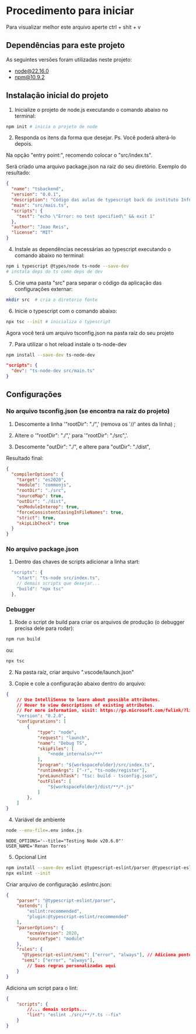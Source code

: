 # Procedimento para iniciar
Para visualizar melhor este arquivo aperte ctrl + shit + v

## Dependências para este projeto
As seguintes versões foram utilizadas neste projeto:

- node@22.16.0
- npm@10.9.2

## Instalação inicial do projeto
1. Inicialize o projeto de node.js executando o comando abaixo no terminal:

```bash
npm init # inicia o projeto de node
```

2. Responda os itens da forma que desejar. Ps. Você poderá alterá-lo depois.

Na opção "entry point:", recomendo colocar o "src/index.ts".

Será criado uma arquivo package.json na raiz do seu diretório. Exemplo do resultado:
```json
{
  "name": "tsbackend",
  "version": "0.0.1",
  "description": "Código das aulas de typescript back do instituto Infnet",
  "main": "src/mais.ts",
  "scripts": {
    "test": "echo \"Error: no test specified\" && exit 1"
  },
  "author": "Joao Reis",
  "license": "MIT"
}
```

4. Instale as dependências necessárias ao typescript executando o comando abaixo no terminal:

```bash
npm i typescript @types/node ts-node --save-dev 
# instala deps do ts como deps de dev
```

5. Crie uma pasta "src" para separar o código da aplicação das configurações externar:

```bash
mkdir src  # cria o diretorio fonte
```

6. Inicie o typescript com o comando abaixo:

```bash
npx tsc --init # inicializa o typescript
```

Agora você terá um arquivo tsconfig.json na pasta raíz do seu projeto

7. Para utilizar o hot reload instale o ts-node-dev

```bash
npm install --save-dev ts-node-dev
```

```json
"scripts": {
  "dev": "ts-node-dev src/main.ts"
}
```

## Configurações

### No arquivo tsconfig.json (se encontra na raíz do projeto)
1. Descomente a linha '"rootDir": "./",' (remova os '//' antes da linha) ;

2. Altere o  '"rootDir": "./",' para  '"rootDir": "./src",'.

3. Descomente  "outDir": "./", e altere para   "outDir": "./dist",

Resultado final:

```json
{
  "compilerOptions": {
    "target": "es2020", 
    "module": "commonjs",   
    "rootDir": "./src",
    "sourceMap": true,
    "outDir": "./dist",
    "esModuleInterop": true,
    "forceConsistentCasingInFileNames": true,
    "strict": true,
    "skipLibCheck": true 
  }
} 
```

### No arquivo package.json

1. Dentro das chaves de scripts adicionar a linha start:

```ts
  "scripts": {
    "start": "ts-node src/index.ts",
    // demais scripts que desejar...
    "build": "npx tsc"
  },
```

### Debugger

1. Rode o script de build para criar os arquivos de produção (o debugger precisa dele para rodar):

```bash
npm run build
```

ou:

```bash
npx tsc
```

2. Na pasta raíz, criar arquivo ".vscode/launch.json"

3. Copie e cole a configuração abaixo dentro do arquivo:

```json
{
    // Use IntelliSense to learn about possible attributes.
    // Hover to view descriptions of existing attributes.
    // For more information, visit: https://go.microsoft.com/fwlink/?linkid=830387
    "version": "0.2.0",
    "configurations": [
        {
            "type": "node",
            "request": "launch",
            "name": "Debug TS",
            "skipFiles": [
                "<node_internals>/**"
            ],
            "program": "${workspaceFolder}/src/index.ts",
            "runtimeArgs": ["-r", "ts-node/register"],
            "preLaunchTask": "tsc: build - tsconfig.json",
            "outFiles": [
                "${workspaceFolder}/dist/**/*.js"
            ]
        },
    ]
}
```

4. Variável de ambiente

```bash
node --env-file=.env index.js
```
```env
NODE_OPTIONS='--title="Testing Node v20.6.0"'
USER_NAME='Renan Torres'
```

5. Opcional Lint

```bash
npm install --save-dev eslint @typescript-eslint/parser @typescript-eslint/eslint-plugin
npx eslint --init
```

Criar arquivo de configuração .eslintrc.json: 

```json
{
    "parser": "@typescript-eslint/parser",
    "extends": [
        "eslint:recommended",
        "plugin:@typescript-eslint/recommended"
    ],
    "parserOptions": {
        "ecmaVersion": 2020,
        "sourceType": "module"
    },
    "rules": {
      "@typescript-eslint/semi": ["error", "always"], // Adiciona ponto e vírgula
      "semi": ["error", "always"], 
        // Suas regras personalizadas aqui
    }
}

```

Adiciona um script para o lint:
```json
{
    "scripts": {
        //... demais scripts...
        "lint": "eslint ./src/**/*.ts --fix"
    }
}
```